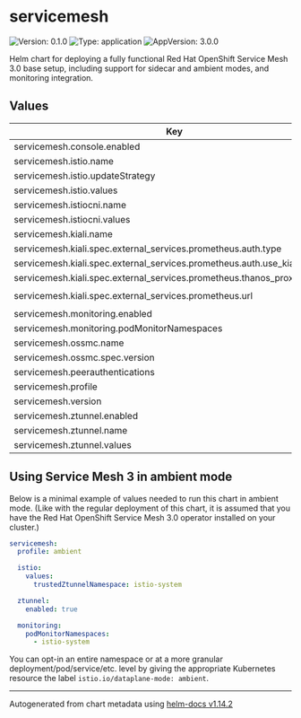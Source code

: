 # servicemesh

![Version: 0.1.0](https://img.shields.io/badge/Version-0.1.0-informational?style=flat-square) ![Type: application](https://img.shields.io/badge/Type-application-informational?style=flat-square) ![AppVersion: 3.0.0](https://img.shields.io/badge/AppVersion-3.0.0-informational?style=flat-square)

Helm chart for deploying a fully functional Red Hat OpenShift Service Mesh 3.0 base setup, including support for sidecar and ambient modes, and monitoring integration.

## Values

| Key | Type | Default | Description |
|-----|------|---------|-------------|
| servicemesh.console.enabled | bool | `true` |  |
| servicemesh.istio.name | string | `"default"` |  |
| servicemesh.istio.updateStrategy | object | `{}` |  |
| servicemesh.istio.values | object | `{}` |  |
| servicemesh.istiocni.name | string | `"default"` |  |
| servicemesh.istiocni.values | object | `{}` |  |
| servicemesh.kiali.name | string | `"default"` |  |
| servicemesh.kiali.spec.external_services.prometheus.auth.type | string | `"bearer"` |  |
| servicemesh.kiali.spec.external_services.prometheus.auth.use_kiali_token | bool | `true` |  |
| servicemesh.kiali.spec.external_services.prometheus.thanos_proxy.enabled | bool | `true` |  |
| servicemesh.kiali.spec.external_services.prometheus.url | string | `"https://thanos-querier.openshift-monitoring.svc.cluster.local:9091"` |  |
| servicemesh.monitoring.enabled | bool | `true` |  |
| servicemesh.monitoring.podMonitorNamespaces | list | `[]` |  |
| servicemesh.ossmc.name | string | `"ossmconsole"` |  |
| servicemesh.ossmc.spec.version | string | `"default"` |  |
| servicemesh.peerauthentications | list | `[]` |  |
| servicemesh.profile | string | `""` |  |
| servicemesh.version | string | `"v1.24.3"` |  |
| servicemesh.ztunnel.enabled | bool | `false` |  |
| servicemesh.ztunnel.name | string | `"default"` |  |
| servicemesh.ztunnel.values | object | `{}` |  |

## Using Service Mesh 3 in ambient mode

Below is a minimal example of values needed to run this chart
in ambient mode. (Like with the regular deployment of this chart,
it is assumed that you have the Red Hat OpenShift Service Mesh 3.0
operator installed on your cluster.)

```yaml
servicemesh:
  profile: ambient

  istio:
    values:
      trustedZtunnelNamespace: istio-system

  ztunnel:
    enabled: true

  monitoring:
    podMonitorNamespaces:
      - istio-system
```

You can opt-in an entire namespace or at a more granular deployment/pod/service/etc.
level by giving the appropriate Kubernetes resource the label `istio.io/dataplane-mode: ambient`.

----------------------------------------------
Autogenerated from chart metadata using [helm-docs v1.14.2](https://github.com/norwoodj/helm-docs/releases/v1.14.2)
